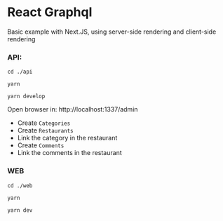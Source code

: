 # React Graphql

Basic example with Next.JS, using server-side rendering and client-side rendering

### API:

```shell
cd ./api

yarn

yarn develop
```

Open browser in: http://localhost:1337/admin

- Create `Categories`
- Create `Restaurants`
- Link the category in the restaurant
- Create `Comments`
- Link the comments in the restaurant

### WEB

```shell
cd ./web

yarn

yarn dev
```
